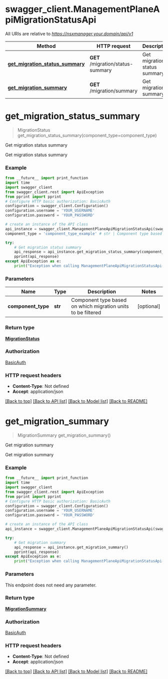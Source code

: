 # swagger_client.ManagementPlaneApiMigrationStatusApi

All URIs are relative to *https://nsxmanager.your.domain/api/v1*

Method | HTTP request | Description
------------- | ------------- | -------------
[**get_migration_status_summary**](ManagementPlaneApiMigrationStatusApi.md#get_migration_status_summary) | **GET** /migration/status-summary | Get migration status summary
[**get_migration_summary**](ManagementPlaneApiMigrationStatusApi.md#get_migration_summary) | **GET** /migration/summary | Get migration summary

# **get_migration_status_summary**
> MigrationStatus get_migration_status_summary(component_type=component_type)

Get migration status summary

Get migration status summary

### Example
```python
from __future__ import print_function
import time
import swagger_client
from swagger_client.rest import ApiException
from pprint import pprint
# Configure HTTP basic authorization: BasicAuth
configuration = swagger_client.Configuration()
configuration.username = 'YOUR_USERNAME'
configuration.password = 'YOUR_PASSWORD'

# create an instance of the API class
api_instance = swagger_client.ManagementPlaneApiMigrationStatusApi(swagger_client.ApiClient(configuration))
component_type = 'component_type_example' # str | Component type based on which migration units to be filtered (optional)

try:
    # Get migration status summary
    api_response = api_instance.get_migration_status_summary(component_type=component_type)
    pprint(api_response)
except ApiException as e:
    print("Exception when calling ManagementPlaneApiMigrationStatusApi->get_migration_status_summary: %s\n" % e)
```

### Parameters

Name | Type | Description  | Notes
------------- | ------------- | ------------- | -------------
 **component_type** | **str**| Component type based on which migration units to be filtered | [optional] 

### Return type

[**MigrationStatus**](MigrationStatus.md)

### Authorization

[BasicAuth](../README.md#BasicAuth)

### HTTP request headers

 - **Content-Type**: Not defined
 - **Accept**: application/json

[[Back to top]](#) [[Back to API list]](../README.md#documentation-for-api-endpoints) [[Back to Model list]](../README.md#documentation-for-models) [[Back to README]](../README.md)

# **get_migration_summary**
> MigrationSummary get_migration_summary()

Get migration summary

Get migration summary

### Example
```python
from __future__ import print_function
import time
import swagger_client
from swagger_client.rest import ApiException
from pprint import pprint
# Configure HTTP basic authorization: BasicAuth
configuration = swagger_client.Configuration()
configuration.username = 'YOUR_USERNAME'
configuration.password = 'YOUR_PASSWORD'

# create an instance of the API class
api_instance = swagger_client.ManagementPlaneApiMigrationStatusApi(swagger_client.ApiClient(configuration))

try:
    # Get migration summary
    api_response = api_instance.get_migration_summary()
    pprint(api_response)
except ApiException as e:
    print("Exception when calling ManagementPlaneApiMigrationStatusApi->get_migration_summary: %s\n" % e)
```

### Parameters
This endpoint does not need any parameter.

### Return type

[**MigrationSummary**](MigrationSummary.md)

### Authorization

[BasicAuth](../README.md#BasicAuth)

### HTTP request headers

 - **Content-Type**: Not defined
 - **Accept**: application/json

[[Back to top]](#) [[Back to API list]](../README.md#documentation-for-api-endpoints) [[Back to Model list]](../README.md#documentation-for-models) [[Back to README]](../README.md)

